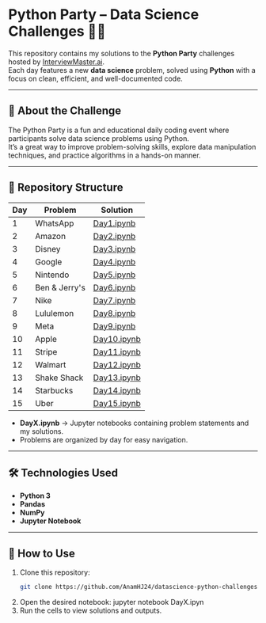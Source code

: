 # Python Party – Data Science Challenges 🎉🐍

This repository contains my solutions to the **Python Party** challenges hosted by [InterviewMaster.ai](https://interviewmaster.ai).  
Each day features a new **data science** problem, solved using **Python** with a focus on clean, efficient, and well-documented code.

---

## 📌 About the Challenge
The Python Party is a fun and educational daily coding event where participants solve data science problems using Python.  
It’s a great way to improve problem-solving skills, explore data manipulation techniques, and practice algorithms in a hands-on manner.

---

## 📂 Repository Structure

| Day | Problem | Solution |
|-----|---------|----------|
| 1   |WhatsApp | [Day1.ipynb](notebooks/Day1.ipynb) |
| 2   |Amazon   | [Day2.ipynb](notebooks/Day2.ipynb) |
| 3   |Disney   | [Day3.ipynb](notebooks/Day3.ipynb) |
| 4   |Google   | [Day4.ipynb](notebooks/Day4.ipynb) |
| 5   |Nintendo | [Day5.ipynb](notebooks/Day5.ipynb) |
| 6   |Ben & Jerry's | [Day6.ipynb](notebooks/Day6.ipynb) |
| 7   |Nike | [Day7.ipynb](notebooks/Day7.ipynb) |
| 8   |Lululemon | [Day8.ipynb](notebooks/Day8.ipynb) |
| 9   |Meta | [Day9.ipynb](notebooks/Day9.ipynb) |
| 10   |Apple | [Day10.ipynb](notebooks/Day_10.ipynb) |
| 11   |Stripe | [Day11.ipynb](notebooks/Day_11.ipynb) |
| 12   |Walmart | [Day12.ipynb](notebooks/Day_12.ipynb) |
| 13   |Shake Shack | [Day13.ipynb](notebooks/Day_13.ipynb) |
| 14   |Starbucks | [Day14.ipynb](notebooks/Day_14.ipynb) |
| 15   |Uber | [Day15.ipynb](notebooks/Day_15.ipynb) |
- **DayX.ipynb** → Jupyter notebooks containing problem statements and my solutions.
- Problems are organized by day for easy navigation.

---

## 🛠️ Technologies Used
- **Python 3**
- **Pandas**
- **NumPy**
- **Jupyter Notebook**

---

## 🚀 How to Use
1. Clone this repository:
   ```bash
   git clone https://github.com/AnamHJ24/datascience-python-challenges.git

2. Open the desired notebook:
    jupyter notebook DayX.ipyn
3. Run the cells to view solutions and outputs.

